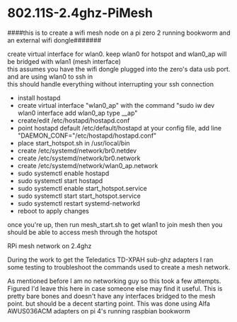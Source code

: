 # 802.11S-2.4ghz-PiMesh

####this is to create a wifi mesh node on a pi zero 2 running bookworm and an external wifi dongle#######

create virtual interface for wlan0. keep wlan0 for hotspot and wlan0_ap will be bridged with wlan1 (mesh interface)<br>
this assumes you have the wifi dongle plugged into the zero's data usb port. and are using wlan0 to ssh in<br>
this should handle everything without interrupting your ssh connection<br>

- install hostapd
- create virtual interface "wlan0_ap" with the command "sudo iw dev wlan0 interface add wlan0_ap type __ap"
- create/edit /etc/hostapd/hostapd.conf
- point hostapd default /etc/default/hostapd at your config file, add line "DAEMON_CONF="/etc/hostapd/hostapd.conf"
- place start_hotspot.sh in /usr/local/bin
- create /etc/systemd/network/br0.netdev
- create /etc/systemd/network/br0.network
- create /etc/systemd/network/wlan0_ap.network
- sudo systemctl enable hostapd
- sudo systemctl start hostapd
- sudo systemctl enable start_hotspot.service
- sudo systemctl start start_hotspot.service
- sudo systemctl restart systemd-networkd
- reboot to apply changes

once you're up, then run mesh_start.sh to get wlan1 to join mesh then you should be able to access mesh through the hotspot


RPi mesh network on 2.4ghz

During the work to get the Teledatics TD-XPAH sub-ghz adapters I ran some testing to troubleshoot the commands used to create a mesh network.

As mentioned before I am no networking guy so this took a few attempts. Figured I'd leave this here in case someone else may find it useful. This is pretty bare bones and doesn't have any interfaces bridged to the mesh point. but should be a decent starting point. This was done using Alfa AWUS036ACM adapters on pi 4's running raspbian bookworm
